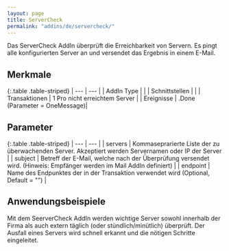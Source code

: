 ```yaml
---
layout: page
title: ServerCheck
permalink: "addins/de/servercheck/"
---
```



Das ServerCheck AddIn überprüft die Erreichbarkeit von Servern. Es pingt alle konfigurierten Server an und versendet das Ergebnis in einem E-Mail.

## Merkmale

{:.table .table-striped}
| --- | --- |
| AddIn Type |  |
| Schnittstellen |  |
| Transaktionen | 1 Pro nicht erreichtem Server |
| Ereignisse | <Instanz>.Done (Parameter = OneMessage)|


## Parameter

{:.table .table-striped}
| --- | --- |
| servers | Kommaseprarierte Liste der zu überwachenden Server. Akzeptiert werden Servernamen oder IP der Server |
| subject | Betreff der E-Mail, welche nach der Überprüfung versendet wird. (Hinweis: Empfänger werden im Mail AddIn definiert) |
| endpoint | Name des Endpunktes der in der Transaktion verwendet wird (Optional, Default = "") |


## Anwendungsbeispiele

Mit dem SeerverCheck AddIn werden wichtige Server sowohl innerhalb der Firma als auch extern täglich (oder stündlich/minütlich) überprüft. Der Ausfall eines Servers wird schnell erkannt und die nötigen Schritte eingeleitet.

